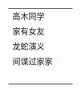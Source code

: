 |            |      |      |
| ---------- | ---- | ---- |
| 高木同学   |      |      |
| 家有女友   |      |      |
| 龙蛇演义   |      |      |
| 间谍过家家 |      |      |
|            |      |      |
|            |      |      |
|            |      |      |
|            |      |      |
|            |      |      |

